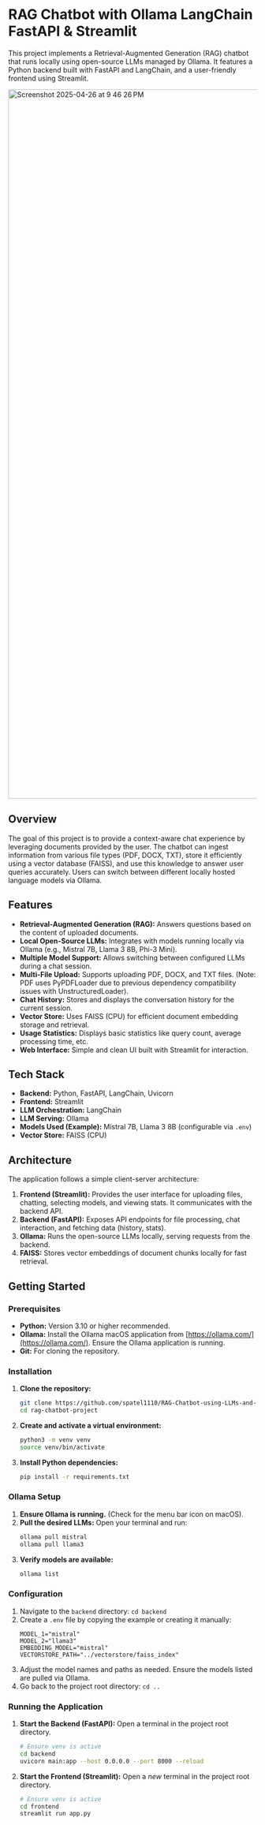 # RAG Chatbot with Ollama LangChain FastAPI & Streamlit

This project implements a Retrieval-Augmented Generation (RAG) chatbot that runs locally using open-source LLMs managed by Ollama. It features a Python backend built with FastAPI and LangChain, and a user-friendly frontend using Streamlit.

<img width="1439" alt="Screenshot 2025-04-26 at 9 46 26 PM" src="https://github.com/user-attachments/assets/718a5b74-0454-43ec-970a-68d16393bd2d" />

## Overview

The goal of this project is to provide a context-aware chat experience by leveraging documents provided by the user. The chatbot can ingest information from various file types (PDF, DOCX, TXT), store it efficiently using a vector database (FAISS), and use this knowledge to answer user queries accurately. Users can switch between different locally hosted language models via Ollama.

## Features

* **Retrieval-Augmented Generation (RAG):** Answers questions based on the content of uploaded documents.
* **Local Open-Source LLMs:** Integrates with models running locally via Ollama (e.g., Mistral 7B, Llama 3 8B, Phi-3 Mini).
* **Multiple Model Support:** Allows switching between configured LLMs during a chat session.
* **Multi-File Upload:** Supports uploading PDF, DOCX, and TXT files. (Note: PDF uses PyPDFLoader due to previous dependency compatibility issues with UnstructuredLoader).
* **Chat History:** Stores and displays the conversation history for the current session.
* **Vector Store:** Uses FAISS (CPU) for efficient document embedding storage and retrieval.
* **Usage Statistics:** Displays basic statistics like query count, average processing time, etc.
* **Web Interface:** Simple and clean UI built with Streamlit for interaction.

## Tech Stack

* **Backend:** Python, FastAPI, LangChain, Uvicorn
* **Frontend:** Streamlit
* **LLM Orchestration:** LangChain
* **LLM Serving:** Ollama
* **Models Used (Example):** Mistral 7B, Llama 3 8B (configurable via `.env`)
* **Vector Store:** FAISS (CPU)

## Architecture

The application follows a simple client-server architecture:

1.  **Frontend (Streamlit):** Provides the user interface for uploading files, chatting, selecting models, and viewing stats. It communicates with the backend API.
2.  **Backend (FastAPI):** Exposes API endpoints for file processing, chat interaction, and fetching data (history, stats).
3.  **Ollama:** Runs the open-source LLMs locally, serving requests from the backend.
4.  **FAISS:** Stores vector embeddings of document chunks locally for fast retrieval.

## Getting Started

### Prerequisites

* **Python:** Version 3.10 or higher recommended.
* **Ollama:** Install the Ollama macOS application from [https://ollama.com/](https://ollama.com/). Ensure the Ollama application is running.
* **Git:** For cloning the repository.

### Installation

1.  **Clone the repository:**
    ```bash
    git clone https://github.com/spatel1110/RAG-Chatbot-using-LLMs-and-LangChain.git
    cd rag-chatbot-project
    ```

2.  **Create and activate a virtual environment:**
    ```bash
    python3 -m venv venv
    source venv/bin/activate
    ```

3.  **Install Python dependencies:**
    ```bash
    pip install -r requirements.txt

### Ollama Setup

1.  **Ensure Ollama is running.** (Check for the menu bar icon on macOS).
2.  **Pull the desired LLMs:** Open your terminal and run:
    ```bash
    ollama pull mistral
    ollama pull llama3
    ```
3.  **Verify models are available:**
    ```bash
    ollama list
    ```

### Configuration

1.  Navigate to the `backend` directory: `cd backend`
2.  Create a `.env` file by copying the example or creating it manually:
    ```dotenv
    MODEL_1="mistral"
    MODEL_2="llama3"
    EMBEDDING_MODEL="mistral"
    VECTORSTORE_PATH="../vectorstore/faiss_index"
    ```
3.  Adjust the model names and paths as needed. Ensure the models listed are pulled via Ollama.
4.  Go back to the project root directory: `cd ..`

### Running the Application

1.  **Start the Backend (FastAPI):**
    Open a terminal in the project root directory.
    ```bash
    # Ensure venv is active
    cd backend
    uvicorn main:app --host 0.0.0.0 --port 8000 --reload
    ```

2.  **Start the Frontend (Streamlit):**
    Open a *new* terminal in the project root directory.
    ```bash
    # Ensure venv is active
    cd frontend
    streamlit run app.py
    ```
